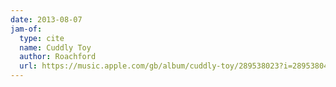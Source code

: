 ```yaml
---
date: 2013-08-07
jam-of:
  type: cite
  name: Cuddly Toy
  author: Roachford
  url: https://music.apple.com/gb/album/cuddly-toy/289538023?i=289538042
---
```

